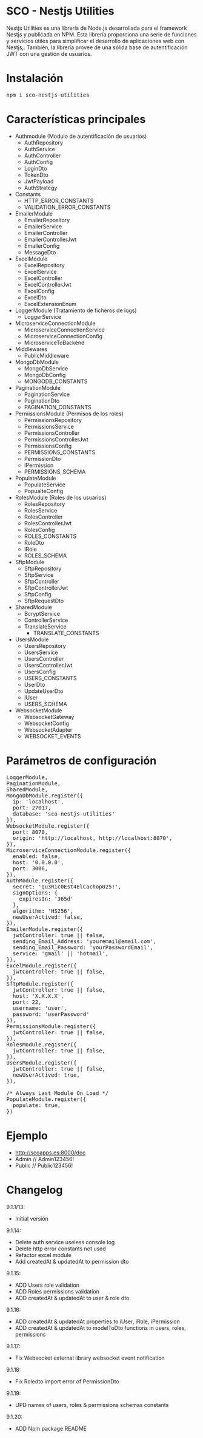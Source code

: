 # SCO - Nestjs Utilities

Nestjs Utilities es una librería de Node.js desarrollada para el framework Nestjs y publicada en NPM. 
Esta librería proporciona una serie de funciones y servicios útiles para simplificar el desarrollo de aplicaciones web con Nestjs,.
También, la librería provee de una sólida base de autentificación JWT con una gestión de usuarios.

# Instalación
<pre>
npm i sco-nestjs-utilities
</pre>

# Características principales

- Authmodule (Modulo de autentificación de usuarios)
  - AuthRepository
  - AuthService
  - AuthController
  - AuthConfig
  - LoginDto
  - TokenDto
  - JwtPayload
  - AuthStrategy
- Constants
  - HTTP_ERROR_CONSTANTS
  - VALIDATION_ERROR_CONSTANTS
- EmailerModule
  - EmailerRepository
  - EmailerService
  - EmailerController
  - EmailerControllerJwt
  - EmailerConfig
  - MessageDto
- ExcelModule
  - ExcelRepository
  - ExcelService
  - ExcelController
  - ExcelControllerJwt
  - ExcelConfig
  - ExcelDto
  - ExcelExtensionEnum
- LoggerModule (Tratamiento de ficheros de logs)
  - LoggerService
- MicroserviceConnectionModule
  - MicroserviceConnectionService
  - MicroserviceConnectionConfig
  - MicroserviceToBackend
- Middlewares
  - PublicMiddleware
- MongoDbModule
  - MongoDbService
  - MongoDbConfig
  - MONGODB_CONSTANTS
- PaginationModule
  - PaginationService
  - PaginationDto
  - PAGINATION_CONSTANTS
- PermissionsModule (Permisos de los roles)
  - PermissionsRepository
  - PermissionsService
  - PermissionsController
  - PermissionsControllerJwt
  - PermissionsConfig
  - PERMISSIONS_CONSTANTS
  - PermissionDto
  - IPermission
  - PERMISSIONS_SCHEMA
- PopulateModule
  - PopulateService
  - PopualteConfig
- RolesModule (Roles de los usuarios)
  - RolesRepository
  - RolesService
  - RolesController
  - RolesControllerJwt
  - RolesConfig
  - ROLES_CONSTANTS
  - RoleDto
  - IRole
  - ROLES_SCHEMA
- SftpModule
  - SftpRepository
  - SftpService
  - SftpController
  - SftpControllerJwt
  - SftpConfig
  - SftpRequestDto
- SharedModule
  - BcryptService
  - ControllerService
  - TranslateService
    - TRANSLATE_CONSTANTS
- UsersModule
  - UsersRepository
  - UsersService
  - UsersController
  - UsersControllerJwt
  - UsersConfig
  - USERS_CONSTANTS
  - UserDto
  - UpdateUserDto
  - IUser
  - USERS_SCHEMA
- WebsocketModule
  - WebsocketGateway
  - WebsocketConfig
  - WebsocketAdapter
  - WEBSOCKET_EVENTS

# Parámetros de configuración
<pre>
LoggerModule,
PaginationModule,
SharedModule,
MongoDbModule.register({
  ip: 'localhost',
  port: 27017,
  database: 'sco-nestjs-utilities'
}),
WebsocketModule.register({
  port: 8070,
  origin: 'http://localhost, http://localhost:8070',
}),
MicroserviceConnectionModule.register({
  enabled: false,
  host: '0.0.0.0',
  port: 3006,
}),
AuthModule.register({
  secret: 'qu3Ric0Est4ElCachop025!',
  signOptions: {
    expiresIn: '365d'
  },
  algorithm: 'HS256',
  newUserActived: false,
}),
EmailerModule.register({
  jwtController: true || false,
  sending_Email_Address: 'youremail@email.com',
  sending_Email_Password: 'yourPasswordEmail',
  service: 'gmail' || 'hotmail',
}),
ExcelModule.register({
  jwtController: true || false,
}),
SftpModule.register({
  jwtController: true || false,
  host: 'X.X.X.X',
  port: 22,
  username: 'user',
  password: 'userPassword'
}),
PermissionsModule.register({
  jwtController: true || false,
}),
RolesModule.register({
  jwtController: true || false,
}),
UsersModule.register({
  jwtController: true || false,
  newUserActived: true,
}),

/* Always Last Module On Load */
PopulateModule.register({
  populate: true,
})
</pre>

# Ejemplo
- http://scoapps.es:8000/doc
- Admin // Admin123456!
- Public // Public123456!

# Changelog
9.1.1/13:
- Initial versión

9.1.14:
- Delete auth service useless console log
- Delete http error constants not used
- Refactor excel módule
- Add createdAt & updatedAt to permission dto

9.1.15:
- ADD Users role validation
- ADD Roles permissions validation
- ADD createdAt & updatedAt to user & role dto

9.1.16:
- ADD createdAt & updatedAt properties to iUser, iRole, iPermission
- ADD createdAt & updatedAt to modelToDto functions in users, roles, permissions

9.1.17:
- Fix Websocket external library websocket event notification

9.1.18:
- Fix Roledto import error of PermissionDto

9.1.19:
- UPD names of users, roles & permissions schemas constants

9.1.20:
- ADD Npm package README